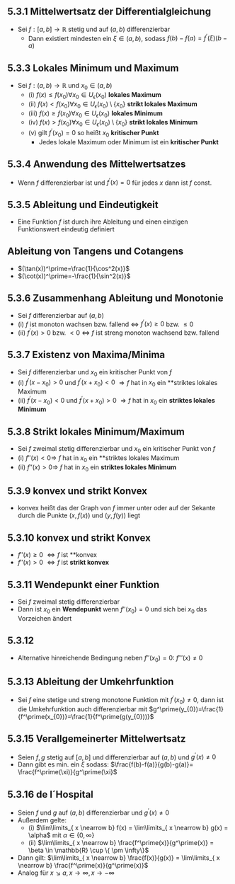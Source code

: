 ## 5.3.1 Mittelwertsatz der Differentialgleichung
- Sei $f : [a,b] \rightarrow \mathbb{R}$ stetig und auf $(a,b)$  differenzierbar 
	- Dann existiert mindesten ein $\xi \in (a,b)$, sodass $f(b)-f(a)=f^\prime(\xi)(b-a)$
## 5.3.3 Lokales Minimum und Maximum
- Sei $f:(a,b)\rightarrow \mathbb{R}$ und $x_{0} \in (a,b)$
	- (i) $f(x)\leq f(x_{0}) \forall x_{0} \in U_{\epsilon}(x_{0})$ **lokales Maximum**
	- (ii) $f(x)< f(x_{0}) \forall x_{0} \in U_{\epsilon}(x_{0}) \setminus \{x_{0} \}$ **strikt lokales Maximum**
	- (iii) $f(x)\geq f(x_{0}) \forall x_{0} \in U_{\epsilon}(x_{0})$ **lokales Minimum**
	- (iv) $f(x)> f(x_{0}) \forall x_{0} \in U_{\epsilon}(x_{0})\setminus \{x_{0} \}$ **strikt lokales Minimum**
	- (v) gilt $f^\prime(x_{0})=0$ so heißt $x_{0}$ **kritischer Punkt** 
		- Jedes lokale Maximum oder Minimum ist ein **kritischer Punkt**
## 5.3.4 Anwendung des Mittelwertsatzes
- Wenn $f$ differenzierbar ist und $f^\prime(x) = 0$ für jedes $x$ dann ist $f$ const.
## 5.3.5 Ableitung und Eindeutigkeit
- Eine Funktion $f$ ist durch ihre Ableitung und einen einzigen Funktionswert eindeutig definiert
## Ableitung von Tangens und Cotangens
- $(\tan(x))^\prime=\frac{1}{\cos^2(x)}$
- $(\cot(x))^\prime=-\frac{1}{\sin^2(x)}$
## 5.3.6 Zusammenhang Ableitung und Monotonie
- Sei $f$ differenzierbar auf $(a,b)$
- (i) $f$ ist monoton wachsen bzw. fallend $\Longleftrightarrow$ $f^\prime(x) \geq 0$ bzw. $\leq 0$ 
- (ii) $f^\prime(x) > 0$ bzw. $< 0$  $\Longleftrightarrow$ $f$ ist streng monoton wachsend bzw. fallend
## 5.3.7 Existenz von Maxima/Minima
- Sei $f$ differenzierbar und $x_{0}$ ein kritischer Punkt von $f$
- (i) $f^\prime(x-x_{0}) > 0$ und $f^\prime(x+x_{0}) < 0$ $\Rightarrow f$ hat in $x_{0}$ ein **striktes lokales Maximum
- (ii) $f^\prime(x-x_{0}) < 0$ und $f^\prime(x+x_{0}) > 0$ $\Rightarrow f$ hat in $x_{0}$ ein **striktes lokales Minimum**
## 5.3.8 Strikt lokales Minimum/Maximum
- Sei $f$ zweimal stetig differenzierbar und $x_{0}$ ein kritischer Punkt von $f$
- (i) $f''(x) < 0 \Longrightarrow$ $f$ hat in $x_{0}$ ein **striktes lokales Maximum
- (ii) $f''(x) > 0 \Longrightarrow$ $f$ hat in $x_{0}$ ein **striktes lokales Minimum**
## 5.3.9 konvex und strikt Konvex
- konvex heißt das der Graph von $f$ immer unter oder auf der Sekante durch die Punkte $(x,f(x))$ und $(y,f(y))$ liegt
## 5.3.10 konvex und strikt Konvex
- $f''(x) \geq 0$  $\Longleftrightarrow f$ ist **konvex 
- $f''(x) > 0$  $\Longleftrightarrow f$ ist **strikt konvex**
## 5.3.11 Wendepunkt einer Funktion
- Sei $f$ zweimal stetig differenzierbar
- Dann ist $x_{0}$ ein **Wendepunkt** wenn $f''(x_{0}) = 0$ und sich bei $x_{0}$ das Vorzeichen ändert  
## 5.3.12 
- Alternative hinreichende Bedingung neben $f''(x_{0}) = 0$:  $f'''(x) \neq 0$    
## 5.3.13 Ableitung der Umkehrfunktion
- Sei $f$ eine stetige und streng monotone Funktion mit $f^\prime(x_{0})\neq 0$, dann ist die Umkehrfunktion auch differenzierbar mit $g^\prime(y_{0})=\frac{1}{f^\prime(x_{0})}=\frac{1}{f^\prime(g(y_{0}))}$ 
## 5.3.15 Verallgemeinerter Mittelwertsatz
- Seien $f,g$ stetig auf $[a,b]$ und differenzierbar auf $(a,b)$ und $g^\prime(x)\neq 0$
- Dann gibt es min. ein $\xi$ sodass: $\frac{f(b)-f(a)}{g(b)-g(a)}= \frac{f^\prime(\xi)}{g^\prime(\xi}$ 
## 5.3.16 de l´Hospital
- Seien $f$ und $g$ auf $(a,b)$ differenzierbar und $g^\prime(x)\neq 0$ 
- Außerdem gelte:
	- (i) $\lim\limits_{ x \nearrow b} f(x) = \lim\limits_{ x \nearrow b} g(x) = \alpha$ mit $\alpha \in  \{0, \infty \}$ 
	- (ii) $\lim\limits_{ x \nearrow b} \frac{f^\prime(x)}{g^\prime(x)} = \beta \in \mathbb{R} \cup \{ \pm \infty\}$
- Dann gilt: $\lim\limits_{ x \nearrow b} \frac{f(x)}{g(x)} = \lim\limits_{ x \nearrow b} \frac{f^\prime(x)}{g^\prime(x)}$
- Analog für $x\searrow a, x\rightarrow \infty, x \rightarrow -\infty$
